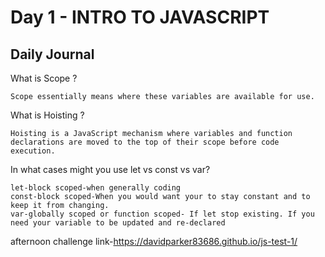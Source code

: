 # Day 1 - INTRO TO JAVASCRIPT

## Daily Journal
What is Scope ?
```
Scope essentially means where these variables are available for use.
```

What is Hoisting ?
```
Hoisting is a JavaScript mechanism where variables and function declarations are moved to the top of their scope before code execution.
```

In what cases might you use let vs const vs var?
```
let-block scoped-when generally coding
const-block scoped-When you would want your to stay constant and to keep it from changing.
var-globally scoped or function scoped- If let stop existing. If you need your variable to be updated and re-declared
```


afternoon challenge link-https://davidparker83686.github.io/js-test-1/